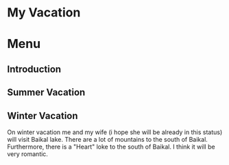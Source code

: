 # My Vacation

# Menu

## Introduction

## Summer Vacation

## Winter Vacation
On winter vacation me and my wife (i hope she will be already in this status) will visit Baikal lake. There are a lot of mountains to the south of Baikal. Furthermore, there is a "Heart" loke to the south of Baikal. I think it will be very romantic. 